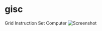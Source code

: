 # gisc
Grid Instruction Set Computer
![Screenshot](https://github.com/alcyhk/gisc/edit/main/quantumMultiplication.png?raw=true)

